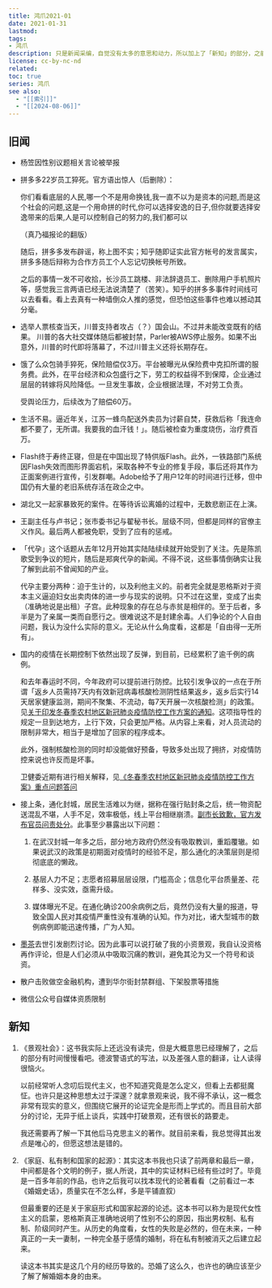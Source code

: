 ```yaml
---
title: 鸿爪2021-01
date: 2021-01-31
lastmod: 
tags: 
- 鸿爪
description: 只是新闻采编，自觉没有太多的意思和动力，所以加上了「新知」的部分，之前单独的读书总结也就挪了过来。
license: cc-by-nc-nd
related: 
toc: true
series: 鸿爪 
see also:
  - "[[索引]]"
  - "[[2024-08-06]]"
---
```


## 旧闻

-   杨笠因性别议题相关言论被举报
    
-   拼多多22岁员工猝死。官方语出惊人（后删除）：
    
    你们看看底层的人民,哪一个不是用命换钱,我一直不以为是资本的问题,而是这个社会的问题,这是一个用命拼的时代,你可以选择安逸的日子,但你就要选择安逸带来的后果,人是可以控制自己的努力的,我们都可以
    
    （真乃福报论的翻版）
    
    随后，拼多多发布辟谣，称上图不实；知乎随即证实此官方帐号的发言属实，拼多多随后辩称为合作方员工个人忘记切换帐号所致。
    
    之后的事情一发不可收拾，长沙员工跳楼、非法辞退员工、删除用户手机照片等，感觉我三言两语已经无法说清楚了（苦笑）。知乎的拼多多事件时间线可以去看看。看上去真有一种墙倒众人推的感觉，但恐怕这些事件也难以撼动其分毫。
    
-   选举人票核查当天，川普支持者攻占（？）国会山。不过并未能改变既有的结果。 川普的各大社交媒体随后都被封禁，Parler被AWS停止服务。如果不出意外，川普的时代即将落幕了，不过川普主义还将长期存在。
    
-   饿了么众包骑手猝死，保险赔偿仅3万。平台被曝光从保险费中克扣所谓的服务费。此外，在平台经济和众包盛行之下，劳工的权益得不到保障，企业通过层层的转嫁将风险降低。一旦发生事故，企业根据法理，不对劳工负责。
    
    受舆论压力，后续改为了赔偿60万。
    
-   生活不易。逼近年关，江苏一蜂鸟配送外卖员为讨薪自焚，获救后称「我连命都不要了，无所谓。我要我的血汗钱！」。随后被检查为重度烧伤，治疗费百万。
    
-   Flash终于寿终正寝，但是在中国出现了特供版Flash。此外，一铁路部门系统因Flash失效而图形界面宕机，采取各种不专业的修复手段，事后还将其作为正面案例进行宣传，引发群嘲。Adobe给予了用户12年的时间进行迁移，但中国仍有大量的老旧系统存活在政企之中。
    
-   湖北又一起家暴致死的案件。在等待诉讼离婚的过程中，无数悲剧正在上演。
    
-   王副主任与卢书记；张市委书记与翟秘书长。层级不同，但都是同样的官僚主义作风。最后两人都被免职，受到了应有的惩戒。
    
-   「代孕」这个话题从去年12月开始其实陆陆续续就开始受到了关注。先是陈凯歌受到争议的短片，随后是郑爽代孕的新闻。不得不说，这些事情倒确实让我了解到此前不曾闻知的产业。
    
    代孕主要分两种：迫于生计的，以及利他主义的。前者完全就是恩格斯对于资本主义逼迫妇女出卖肉体的进一步与现实的说明。只不过在这里，变成了出卖（准确地说是出租）子宫。此种现象的存在总与赤贫是相伴的。至于后者，多半是为了亲属一类而自愿行之。很难说这不是封建余毒。人们争论的个人自由问题，我认为没什么实际的意义。无论从什么角度看，这都是「自由得一无所有」。
    
-   国内的疫情在长期控制下依然出现了反弹，到目前，已经累积了逾千例的病例。
    
    和去年春运时不同，今年政府可以提前进行防控。比较引发争议的一点在于所谓「返乡人员需持7天内有效新冠病毒核酸检测阴性结果返乡，返乡后实行14天居家健康监测，期间不聚集、不流动，每7天开展一次核酸检测」的政策。见[关于印发冬春季农村地区新冠肺炎疫情防控工作方案的通知](http://www.gov.cn/xinwen/2021-01/21/content_5581572.htm)。这项指导性的规定一旦到达地方，上行下效，只会更加严格。从内容上来看，对人员流动的限制非常大，相当于是增加了回家的程序成本。
    
    此外，强制核酸检测的同时却没能做好预备，导致多处出现了拥挤，对疫情防控来说也许反而是坏事。
    
    卫健委近期有进行相关解释，见[《冬春季农村地区新冠肺炎疫情防控工作方案》重点问题答问](http://www.gov.cn/zhengce/2021-01/21/content_5581569.htm)
    
-   接上条，通化封城，居民生活难以为继，据称在强行贴封条之后，统一物资配送混乱不堪，人手不足，效率极低，线上平台相继崩溃。[副市长致歉，官方发布官员问责处分](https://www.sohu.com/a/446476382_162758)。此事至少暴露出以下问题：
    
    1.  在武汉封城一年多之后，部分地方政府仍然没有吸取教训，重蹈覆辙。如果说武汉的政策是初期面对疫情时的经验不足，那么通化的决策层则是彻彻底底的懒政。
        
    2.  基层人力不足；志愿者招募层层设限，门槛高企；信息化平台质量差、花样多、没实效，亟需升级。
        
    3.  媒体曝光不足。在通化确诊200余病例之后，竟然仍没有大量的报道，导致全国人民对其疫情严重性没有准确的认知。作为对比，诸大型城市的数例病例即能迅速传播，广为人知。
        
-   [墨茶](https://space.bilibili.com/212535360/video)去世引发剧烈讨论。因为此事可以说打破了我的小资景观，我自认没资格再作评论，但是人们必须从中吸取沉痛的教训，避免其沦为又一个符号和谈资。
    
-   散户击败做空金融机构，遭到华尔街封禁群组、下架股票等措施
    
-   微信公众号自媒体资质限制
    

## 新知

1.  《景观社会》：这书我实际上还远没有读完，但是大概意思已经理解了，之后的部分有时间慢慢看吧。德波警语式的写法，以及差强人意的翻译，让人读得很恼火。
    
    以前经常听人念叨后现代主义，也不知道究竟是怎么定义，但看上去都挺魔怔。也许只是这种思想太过于深邃？就拿景观来说，我不得不承认，这一概念非常有现实的意义，但围绕它展开的论证完全是形而上学式的。而且目前大部分的讨论，无异于纸上谈兵，实践中打破景观，还有很长的路要走。
    
    我还需要再了解一下其他后马克思主义的著作。就目前来看，我总觉得其出发点是唯心的，但愿这想法是错的。
    
2.  《家庭、私有制和国家的起源》：其实这本书我也只读了前两章和最后一章，中间都是各个文明的例子，据人所说，其中的实证材料已经有些过时了。毕竟是一百多年前的作品，也许之后我可以找本现代的论著看看（之前看过一本《婚姻史话》，质量实在不怎么样，多是平铺直叙）
    
    但最重要的还是关于家庭形式和国家起源的论述。这本书可以称为是现代女性主义的启蒙，恩格斯真正准确地说明了性别不公的原因，指出男权制、私有制、阶级同时产生。从历史的角度看，女性的失败是必然的，但在未来，一种真正的一夫一妻制，一种完全基于感情的婚制，将在私有制被消灭之后建立起来。
    
    读这本书其实是这几个月的经历导致的。恐婚了这么久，也许也的确应该至少了解了解婚姻本身的由来。

